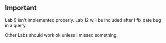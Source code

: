 ## Important

Lab 9 isn't implemented properly. Lab 12 will be included after I fix date bug in a query.

Other Labs should work ok unless I missed something.
